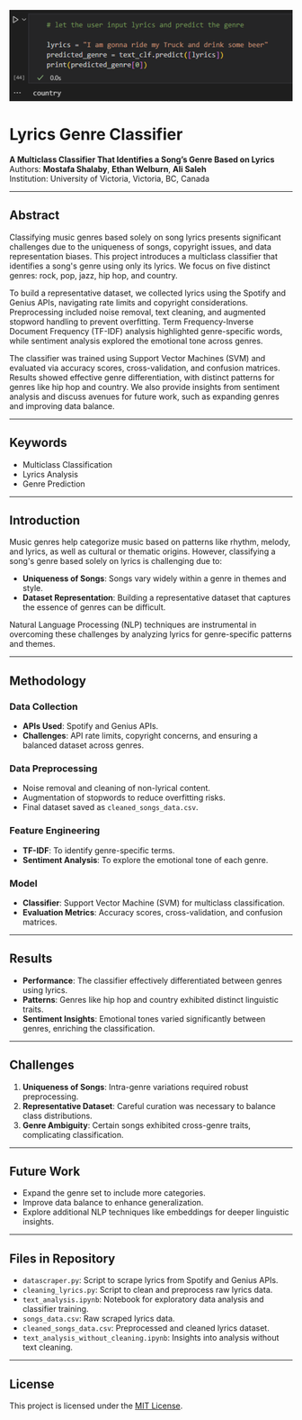 ![Thumbnail](assets/cover.png)

# Lyrics Genre Classifier

**A Multiclass Classifier That Identifies a Song’s Genre Based on Lyrics**  
Authors: **Mostafa Shalaby**, **Ethan Welburn**, **Ali Saleh**  
Institution: University of Victoria, Victoria, BC, Canada  

---

## Abstract

Classifying music genres based solely on song lyrics presents significant challenges due to the uniqueness of songs, copyright issues, and data representation biases. This project introduces a multiclass classifier that identifies a song's genre using only its lyrics. We focus on five distinct genres: rock, pop, jazz, hip hop, and country. 

To build a representative dataset, we collected lyrics using the Spotify and Genius APIs, navigating rate limits and copyright considerations. Preprocessing included noise removal, text cleaning, and augmented stopword handling to prevent overfitting. Term Frequency-Inverse Document Frequency (TF-IDF) analysis highlighted genre-specific words, while sentiment analysis explored the emotional tone across genres.

The classifier was trained using Support Vector Machines (SVM) and evaluated via accuracy scores, cross-validation, and confusion matrices. Results showed effective genre differentiation, with distinct patterns for genres like hip hop and country. We also provide insights from sentiment analysis and discuss avenues for future work, such as expanding genres and improving data balance.

---

## Keywords

- Multiclass Classification  
- Lyrics Analysis  
- Genre Prediction  

---

## Introduction

Music genres help categorize music based on patterns like rhythm, melody, and lyrics, as well as cultural or thematic origins. However, classifying a song's genre based solely on lyrics is challenging due to:  
- **Uniqueness of Songs**: Songs vary widely within a genre in themes and style.
- **Dataset Representation**: Building a representative dataset that captures the essence of genres can be difficult.

Natural Language Processing (NLP) techniques are instrumental in overcoming these challenges by analyzing lyrics for genre-specific patterns and themes.

---

## Methodology

### Data Collection
- **APIs Used**: Spotify and Genius APIs.  
- **Challenges**: API rate limits, copyright concerns, and ensuring a balanced dataset across genres.

### Data Preprocessing
- Noise removal and cleaning of non-lyrical content.
- Augmentation of stopwords to reduce overfitting risks.
- Final dataset saved as `cleaned_songs_data.csv`.

### Feature Engineering
- **TF-IDF**: To identify genre-specific terms.  
- **Sentiment Analysis**: To explore the emotional tone of each genre.

### Model
- **Classifier**: Support Vector Machine (SVM) for multiclass classification.  
- **Evaluation Metrics**: Accuracy scores, cross-validation, and confusion matrices.

---

## Results

- **Performance**: The classifier effectively differentiated between genres using lyrics.  
- **Patterns**: Genres like hip hop and country exhibited distinct linguistic traits.  
- **Sentiment Insights**: Emotional tones varied significantly between genres, enriching the classification.

---

## Challenges

1. **Uniqueness of Songs**: Intra-genre variations required robust preprocessing.
2. **Representative Dataset**: Careful curation was necessary to balance class distributions.
3. **Genre Ambiguity**: Certain songs exhibited cross-genre traits, complicating classification.

---

## Future Work

- Expand the genre set to include more categories.
- Improve data balance to enhance generalization.
- Explore additional NLP techniques like embeddings for deeper linguistic insights.

---

## Files in Repository

- `datascraper.py`: Script to scrape lyrics from Spotify and Genius APIs.
- `cleaning_lyrics.py`: Script to clean and preprocess raw lyrics data.
- `text_analysis.ipynb`: Notebook for exploratory data analysis and classifier training.
- `songs_data.csv`: Raw scraped lyrics data.
- `cleaned_songs_data.csv`: Preprocessed and cleaned lyrics dataset.
- `text_analysis_without_cleaning.ipynb`: Insights into analysis without text cleaning.

---

## License

This project is licensed under the [MIT License](LICENSE).
